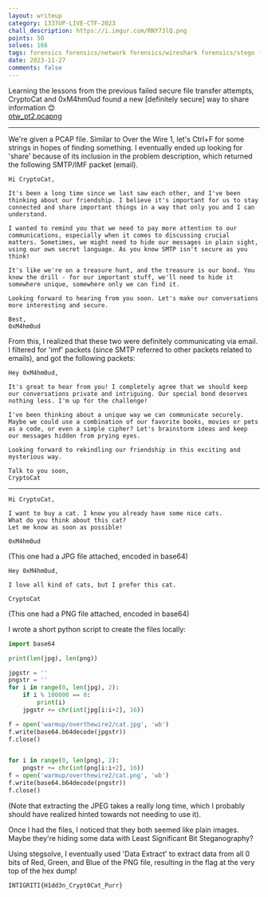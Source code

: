 ```yaml
---
layout: writeup
category: 1337UP-LIVE-CTF-2023
chall_description: https://i.imgur.com/RNY73lQ.png
points: 50
solves: 166
tags: forensics forensics/network forensics/wireshark forensics/stego forensics/lsb
date: 2023-11-27
comments: false
---
```


Learning the lessons from the previous failed secure file transfer attempts, CryptoCat and 0xM4hm0ud found a new [definitely secure] way to share information 😊  
[otw_pt2.pcapng](https://github.com/Nightxade/ctf-writeups/tree/master/assets/CTFs/1337UP-LIVE-CTF-2023/otw_pt2.pcapng)

---

We're given a PCAP file. Similar to Over the Wire 1, let's Ctrl+F for some strings in hopes of finding something. I eventually ended up looking for 'share' because of its inclusion in the problem description, which returned the following SMTP/IMF packet (email).  

    Hi CryptoCat,

    It's been a long time since we last saw each other, and I've been thinking about our friendship. I believe it's important for us to stay connected and share important things in a way that only you and I can understand.

    I wanted to remind you that we need to pay more attention to our communications, especially when it comes to discussing crucial matters. Sometimes, we might need to hide our messages in plain sight, using our own secret language. As you know SMTP isn't secure as you think!

    It's like we're on a treasure hunt, and the treasure is our bond. You know the drill - for our important stuff, we'll need to hide it somewhere unique, somewhere only we can find it.

    Looking forward to hearing from you soon. Let's make our conversations more interesting and secure.

    Best,
    0xM4hm0ud

From this, I realized that these two were definitely communicating via email. I filtered for 'imf' packets (since SMTP referred to other packets related to emails), and got the following packets:  

    Hey 0xM4hm0ud,

    It's great to hear from you! I completely agree that we should keep our conversations private and intriguing. Our special bond deserves nothing less. I'm up for the challenge!

    I've been thinking about a unique way we can communicate securely. 
    Maybe we could use a combination of our favorite books, movies or pets as a code, or even a simple cipher? Let's brainstorm ideas and keep our messages hidden from prying eyes.

    Looking forward to rekindling our friendship in this exciting and mysterious way.

    Talk to you soon,
    CryptoCat
---
    Hi CryptoCat,

    I want to buy a cat. I know you already have some nice cats.
    What do you think about this cat? 
    Let me know as soon as possible! 

    0xM4hm0ud

(This one had a JPG file attached, encoded in base64)



    Hey 0xM4hm0ud,

    I love all kind of cats, but I prefer this cat. 

    CryptoCat

(This one had a PNG file attached, encoded in base64)

I wrote a short python script to create the files locally:  

```py
import base64

print(len(jpg), len(png))

jpgstr = ''
pngstr = ''
for i in range(0, len(jpg), 2):
    if i % 100000 == 0:
        print(i)
    jpgstr += chr(int(jpg[i:i+2], 16))

f = open('warmup/overthewire2/cat.jpg', 'wb')
f.write(base64.b64decode(jpgstr))
f.close()


for i in range(0, len(png), 2):
    pngstr += chr(int(png[i:i+2], 16))
f = open('warmup/overthewire2/cat.png', 'wb')
f.write(base64.b64decode(pngstr))
f.close()
```

(Note that extracting the JPEG takes a really long time, which I probably should have realized hinted towards not needing to use it).  

Once I had the files, I noticed that they both seemed like plain images. Maybe they're hiding some data with Least Significant Bit Steganography?  

Using stegsolve, I eventually used 'Data Extract' to extract data from all 0 bits of Red, Green, and Blue of the PNG file, resulting in the flag at the very top of the hex dump!  

    INTIGRITI{H1dd3n_Crypt0Cat_Purr}